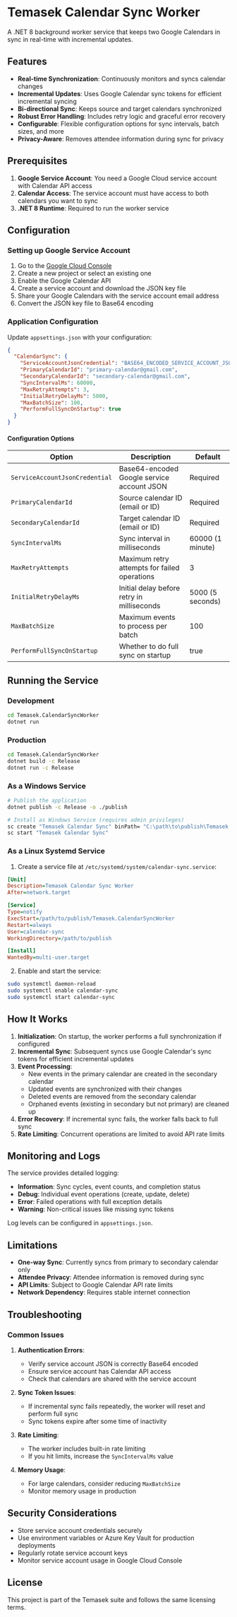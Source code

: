 # Temasek Calendar Sync Worker

A .NET 8 background worker service that keeps two Google Calendars in sync in real-time with incremental updates.

## Features

- **Real-time Synchronization**: Continuously monitors and syncs calendar changes
- **Incremental Updates**: Uses Google Calendar sync tokens for efficient incremental syncing
- **Bi-directional Sync**: Keeps source and target calendars synchronized
- **Robust Error Handling**: Includes retry logic and graceful error recovery
- **Configurable**: Flexible configuration options for sync intervals, batch sizes, and more
- **Privacy-Aware**: Removes attendee information during sync for privacy

## Prerequisites

1. **Google Service Account**: You need a Google Cloud service account with Calendar API access
2. **Calendar Access**: The service account must have access to both calendars you want to sync
3. **.NET 8 Runtime**: Required to run the worker service

## Configuration

### Setting up Google Service Account

1. Go to the [Google Cloud Console](https://console.cloud.google.com/)
2. Create a new project or select an existing one
3. Enable the Google Calendar API
4. Create a service account and download the JSON key file
5. Share your Google Calendars with the service account email address
6. Convert the JSON key file to Base64 encoding

### Application Configuration

Update `appsettings.json` with your configuration:

```json
{
  "CalendarSync": {
    "ServiceAccountJsonCredential": "BASE64_ENCODED_SERVICE_ACCOUNT_JSON",
    "PrimaryCalendarId": "primary-calendar@gmail.com",
    "SecondaryCalendarId": "secondary-calendar@gmail.com",
    "SyncIntervalMs": 60000,
    "MaxRetryAttempts": 3,
    "InitialRetryDelayMs": 5000,
    "MaxBatchSize": 100,
    "PerformFullSyncOnStartup": true
  }
}
```

#### Configuration Options

| Option | Description | Default |
|--------|-------------|---------|
| `ServiceAccountJsonCredential` | Base64-encoded Google service account JSON | Required |
| `PrimaryCalendarId` | Source calendar ID (email or ID) | Required |
| `SecondaryCalendarId` | Target calendar ID (email or ID) | Required |
| `SyncIntervalMs` | Sync interval in milliseconds | 60000 (1 minute) |
| `MaxRetryAttempts` | Maximum retry attempts for failed operations | 3 |
| `InitialRetryDelayMs` | Initial delay before retry in milliseconds | 5000 (5 seconds) |
| `MaxBatchSize` | Maximum events to process per batch | 100 |
| `PerformFullSyncOnStartup` | Whether to do full sync on startup | true |

## Running the Service

### Development

```bash
cd Temasek.CalendarSyncWorker
dotnet run
```

### Production

```bash
cd Temasek.CalendarSyncWorker
dotnet build -c Release
dotnet run -c Release
```

### As a Windows Service

```bash
# Publish the application
dotnet publish -c Release -o ./publish

# Install as Windows Service (requires admin privileges)
sc create "Temasek Calendar Sync" binPath= "C:\path\to\publish\Temasek.CalendarSyncWorker.exe"
sc start "Temasek Calendar Sync"
```

### As a Linux Systemd Service

1. Create a service file at `/etc/systemd/system/calendar-sync.service`:

```ini
[Unit]
Description=Temasek Calendar Sync Worker
After=network.target

[Service]
Type=notify
ExecStart=/path/to/publish/Temasek.CalendarSyncWorker
Restart=always
User=calendar-sync
WorkingDirectory=/path/to/publish

[Install]
WantedBy=multi-user.target
```

2. Enable and start the service:

```bash
sudo systemctl daemon-reload
sudo systemctl enable calendar-sync
sudo systemctl start calendar-sync
```

## How It Works

1. **Initialization**: On startup, the worker performs a full synchronization if configured
2. **Incremental Sync**: Subsequent syncs use Google Calendar's sync tokens for efficient incremental updates
3. **Event Processing**: 
   - New events in the primary calendar are created in the secondary calendar
   - Updated events are synchronized with their changes
   - Deleted events are removed from the secondary calendar
   - Orphaned events (existing in secondary but not primary) are cleaned up
4. **Error Recovery**: If incremental sync fails, the worker falls back to full sync
5. **Rate Limiting**: Concurrent operations are limited to avoid API rate limits

## Monitoring and Logs

The service provides detailed logging:

- **Information**: Sync cycles, event counts, and completion status
- **Debug**: Individual event operations (create, update, delete)
- **Error**: Failed operations with full exception details
- **Warning**: Non-critical issues like missing sync tokens

Log levels can be configured in `appsettings.json`.

## Limitations

- **One-way Sync**: Currently syncs from primary to secondary calendar only
- **Attendee Privacy**: Attendee information is removed during sync
- **API Limits**: Subject to Google Calendar API rate limits
- **Network Dependency**: Requires stable internet connection

## Troubleshooting

### Common Issues

1. **Authentication Errors**:
   - Verify service account JSON is correctly Base64 encoded
   - Ensure service account has Calendar API access
   - Check that calendars are shared with the service account

2. **Sync Token Issues**:
   - If incremental sync fails repeatedly, the worker will reset and perform full sync
   - Sync tokens expire after some time of inactivity

3. **Rate Limiting**:
   - The worker includes built-in rate limiting
   - If you hit limits, increase the `SyncIntervalMs` value

4. **Memory Usage**:
   - For large calendars, consider reducing `MaxBatchSize`
   - Monitor memory usage in production

## Security Considerations

- Store service account credentials securely
- Use environment variables or Azure Key Vault for production deployments
- Regularly rotate service account keys
- Monitor service account usage in Google Cloud Console

## License

This project is part of the Temasek suite and follows the same licensing terms.